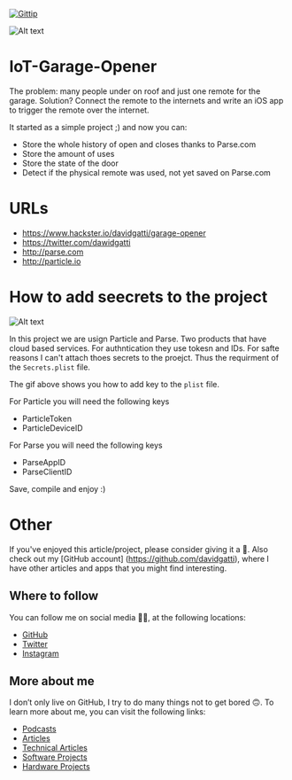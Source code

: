 [![Gittip][gittip-image]][gittip-url]

![Alt text](https://github.com/davidgatti/IoT-Garage-Opener/blob/assets/Images/header.jpg "IoT Garage Opener")

# IoT-Garage-Opener
The problem: many people under on roof and just one remote for the garage. Solution? Connect the remote to the internets and write an iOS app to trigger the remote over the internet.

It started as a simple project ;) and now you can:

- Store the whole history of open and closes thanks to Parse.com
- Store the amount of uses 
- Store the state of the door
- Detect if the physical remote was used, not yet saved on Parse.com

# URLs

- https://www.hackster.io/davidgatti/garage-opener
- https://twitter.com/dawidgatti
- http://parse.com
- http://particle.io

# How to add seecrets to the project

![Alt text](https://github.com/davidgatti/IoT-Garage-Opener/blob/assets/Images/How%20to%20add%20plist.gif "How to add plist in Xcode")

In this project we are usign Particle and Parse. Two products that have cloud based services. For authntication they use tokesn and IDs. For safte reasons I can't attach thoes secrets to the proejct. Thus the requirment of the `Secrets.plist` file. 

The gif above shows you how to add key to the `plist` file. 

For Particle you will need the following keys

- ParticleToken
- ParticleDeviceID

For Parse you will need the following keys

- ParseAppID
- ParseClientID

Save, compile and enjoy :)

# Other

If you've enjoyed this article/project, please consider giving it a 🌟. Also check out my [GitHub account] (https://github.com/davidgatti), where I have other articles and apps that you might find interesting.

## Where to follow

You can follow me on social media 🐙😇, at the following locations:

- [GitHub](https://github.com/davidgatti)
- [Twitter](https://twitter.com/dawidgatti)
- [Instagram](https://www.instagram.com/gattidavid/)

## More about me

I don’t only live on GitHub, I try to do many things not to get bored 🙃. To learn more about me, you can visit the following links:

- [Podcasts](http://david.gatti.pl/podcasts)
- [Articles](http://david.gatti.pl/articles)
- [Technical Articles](http://david.gatti.pl/technical_articles)
- [Software Projects](http://david.gatti.pl/software_projects)
- [Hardware Projects](http://david.gatti.pl/hardware_projects)


[gittip-image]: https://img.shields.io/gittip/dougwilson.svg
[gittip-url]: https://www.gittip.com/davidgatti/
